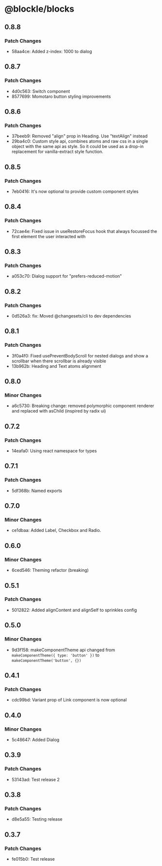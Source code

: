 # @blockle/blocks

## 0.8.8

### Patch Changes

- 58aa4ce: Added z-index: 1000 to dialog

## 0.8.7

### Patch Changes

- 4d0c563: Switch component
- 8577699: Momotaro button styling improvements

## 0.8.6

### Patch Changes

- 37beeb9: Removed "align" prop in Heading. Use "textAlign" instead
- 29ba4c0: Custom style api, combines atoms and raw css in a single object with the same api as style. So it could be used as a drop-in replacement for vanilla-extract style function.

## 0.8.5

### Patch Changes

- 7eb0416: It's now optional to provide custom component styles

## 0.8.4

### Patch Changes

- 72cae4e: Fixed issue in useRestoreFocus hook that always focussed the first element the user interacted with

## 0.8.3

### Patch Changes

- a053c70: Dialog support for "prefers-reduced-motion"

## 0.8.2

### Patch Changes

- 0d526a3: fix: Moved @changesets/cli to dev dependencies

## 0.8.1

### Patch Changes

- 3f0a4f0: Fixed usePreventBodyScroll for nested dialogs and show a scrollbar when there scrollbar is already visible
- 13b962b: Heading and Text atoms alignment

## 0.8.0

### Minor Changes

- a6c5730: Breaking change: removed polymorphic component renderer and replaced with asChild (inspired by radix ui)

## 0.7.2

### Patch Changes

- 14eafa0: Using react namespace for types

## 0.7.1

### Patch Changes

- 5df368b: Named exports

## 0.7.0

### Minor Changes

- ce1dbaa: Added Label, Checkbox and Radio.

## 0.6.0

### Minor Changes

- 6ced546: Theming refactor (breaking)

## 0.5.1

### Patch Changes

- 5012822: Added alignContent and alignSelf to sprinkles config

## 0.5.0

### Minor Changes

- 9d3f158: makeComponentTheme api changed from `makeComponentTheme({ type: 'button' })` to `makeComponentTheme('button', {})`

## 0.4.1

### Patch Changes

- cdc99bd: Variant prop of Link component is now optional

## 0.4.0

### Minor Changes

- 5c48647: Added Dialog

## 0.3.9

### Patch Changes

- 53143ad: Test release 2

## 0.3.8

### Patch Changes

- d8e5a55: Testing release

## 0.3.7

### Patch Changes

- fe015b0: Test release
